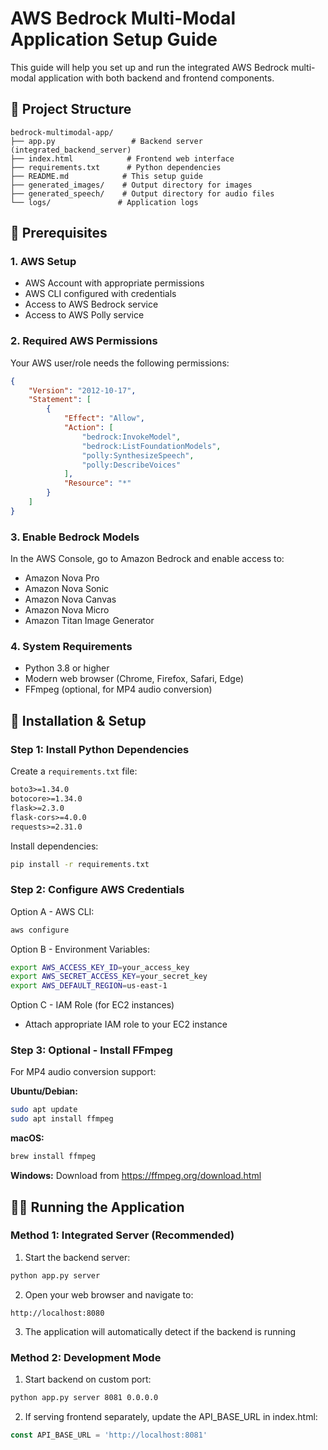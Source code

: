 # AWS Bedrock Multi-Modal Application Setup Guide

This guide will help you set up and run the integrated AWS Bedrock multi-modal application with both backend and frontend components.

## 📁 Project Structure

```
bedrock-multimodal-app/
├── app.py                 # Backend server (integrated_backend_server)
├── index.html            # Frontend web interface
├── requirements.txt      # Python dependencies
├── README.md            # This setup guide
├── generated_images/    # Output directory for images
├── generated_speech/    # Output directory for audio files
└── logs/               # Application logs
```

## 🔧 Prerequisites

### 1. AWS Setup
- AWS Account with appropriate permissions
- AWS CLI configured with credentials
- Access to AWS Bedrock service
- Access to AWS Polly service

### 2. Required AWS Permissions
Your AWS user/role needs the following permissions:
```json
{
    "Version": "2012-10-17",
    "Statement": [
        {
            "Effect": "Allow",
            "Action": [
                "bedrock:InvokeModel",
                "bedrock:ListFoundationModels",
                "polly:SynthesizeSpeech",
                "polly:DescribeVoices"
            ],
            "Resource": "*"
        }
    ]
}
```

### 3. Enable Bedrock Models
In the AWS Console, go to Amazon Bedrock and enable access to:
- Amazon Nova Pro
- Amazon Nova Sonic  
- Amazon Nova Canvas
- Amazon Nova Micro
- Amazon Titan Image Generator

### 4. System Requirements
- Python 3.8 or higher
- Modern web browser (Chrome, Firefox, Safari, Edge)
- FFmpeg (optional, for MP4 audio conversion)

## 🚀 Installation & Setup

### Step 1: Install Python Dependencies

Create a `requirements.txt` file:
```txt
boto3>=1.34.0
botocore>=1.34.0
flask>=2.3.0
flask-cors>=4.0.0
requests>=2.31.0
```

Install dependencies:
```bash
pip install -r requirements.txt
```

### Step 2: Configure AWS Credentials

Option A - AWS CLI:
```bash
aws configure
```

Option B - Environment Variables:
```bash
export AWS_ACCESS_KEY_ID=your_access_key
export AWS_SECRET_ACCESS_KEY=your_secret_key
export AWS_DEFAULT_REGION=us-east-1
```

Option C - IAM Role (for EC2 instances)
- Attach appropriate IAM role to your EC2 instance

### Step 3: Optional - Install FFmpeg
For MP4 audio conversion support:

**Ubuntu/Debian:**
```bash
sudo apt update
sudo apt install ffmpeg
```

**macOS:**
```bash
brew install ffmpeg
```

**Windows:**
Download from https://ffmpeg.org/download.html

## 🏃‍♂️ Running the Application

### Method 1: Integrated Server (Recommended)

1. Start the backend server:
```bash
python app.py server
```

2. Open your web browser and navigate to:
```
http://localhost:8080
```

3. The application will automatically detect if the backend is running

### Method 2: Development Mode

1. Start backend on custom port:
```bash
python app.py server 8081 0.0.0.0
```

2. If serving frontend separately, update the API_BASE_URL in index.html:
```javascript
const API_BASE_URL = 'http://localhost:8081'
```